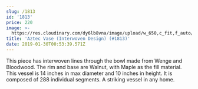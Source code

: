 ```yaml
---
slug: /1813
id: '1813'
price: 220
image: >-
  https://res.cloudinary.com/dy6lb8vna/image/upload/w_650,c_fit,f_auto/v1548276581/GB%20Bowlworks%20Gallery/IMG_1393a.jpg
title: 'Aztec Vase (Interwoven Design) (#1813)'
date: 2019-01-30T00:53:39.571Z
---
```

This piece has interwoven lines through the bowl made from Wenge and Bloodwood. The rim and base are Walnut, with Maple as the fill material. This vessel is 14 inches in max diameter and 10 inches in height. It is composed of 288 individual segments. A striking vessel in any home.
